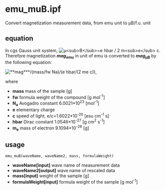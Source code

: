# emu_muB.ipf
Convert magnetization measurement data, from emu unit to &mu;B/f.u. unit

## equation
In cgs Gauss unit system,
<img src="https://latex.codecogs.com/svg.latex?\inline&space;\dpi{300}&space;\fn_cm&space;\mu_B=\frac{e\hbar}{2m_ec}" alt="&mu;<sub>B</sub>=e hbar / 2 m<sub>e</sub> c">.
Therefore magnetization ***mag*<sub>emu</sub>** in unit of emu is converted to ***mag*<sub>&mu;B</sub>** by the following equation:

<img src="https://latex.codecogs.com/svg.latex?\dpi{300}&space;\fn_cm&space;mag_\mathrm{\mu&space;B}=\frac{mag_\text{emu}}{\dfrac{mass}{fw}\times&space;N_\text{a}\cdot&space;\dfrac{e\hbar}{2m_ec}}" alt="**mag***/(mass/fw Na)/(e hbar/(2 me c))">, 

where
- **mass** mass of the sample [g]
- **fw** formula weight of the compound [g mol<sup>-1</sup>]
- **N<sub>a</sub>** Avogadro constant 6.0021\*10<sup>23</sup> [mol<sup>-1</sup>]
- **e** elementary charge
- **c** speed of light, e/c=1.6022\*10<sup>-20</sup> [esu cm<sup>-1</sup> s]
- **hbar** Dirac constant 1.0546\*10<sup>-27</sup> [g cm<sup>2</sup> s<sup>-1</sup>]
- **m<sub>e</sub>** mass of electron 9.1094\*10<sup>-28</sup> [g]

## usage
```
emu_muB(waveName, waveName2, mass, formulaWeight)
```
- **waveName[input]** wave name of measurement data
- **waveName2[output]** wave name of rescaled data
- **mass[input]** weight of the sample [g]
- **formulaWeight[input]** formula weight of the sample [g mol<sup>-1</sup>]
